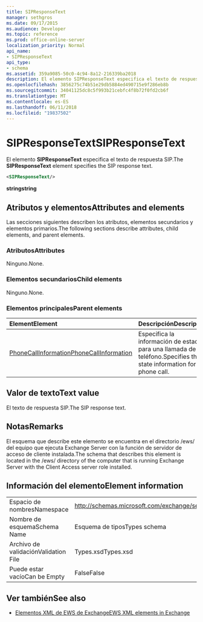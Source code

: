 ```yaml
---
title: SIPResponseText
manager: sethgros
ms.date: 09/17/2015
ms.audience: Developer
ms.topic: reference
ms.prod: office-online-server
localization_priority: Normal
api_name:
- SIPResponseText
api_type:
- schema
ms.assetid: 359a9085-50c0-4c94-8a12-216339ba2018
description: El elemento SIPResponseText especifica el texto de respuesta SIP.
ms.openlocfilehash: 3856275c74b51e29db5884ed490715e9f286eb8b
ms.sourcegitcommit: 34041125dc8c5f993b21cebfc4f8b72f0fd2cb6f
ms.translationtype: MT
ms.contentlocale: es-ES
ms.lasthandoff: 06/11/2018
ms.locfileid: "19837502"
---
```

# <a name="sipresponsetext"></a><span data-ttu-id="a3b92-103">SIPResponseText</span><span class="sxs-lookup"><span data-stu-id="a3b92-103">SIPResponseText</span></span>

<span data-ttu-id="a3b92-104">El elemento **SIPResponseText** especifica el texto de respuesta SIP.</span><span class="sxs-lookup"><span data-stu-id="a3b92-104">The **SIPResponseText** element specifies the SIP response text.</span></span> 
  
```xml
<SIPResponseText/>
```

 <span data-ttu-id="a3b92-105">**string**</span><span class="sxs-lookup"><span data-stu-id="a3b92-105">**string**</span></span>
## <a name="attributes-and-elements"></a><span data-ttu-id="a3b92-106">Atributos y elementos</span><span class="sxs-lookup"><span data-stu-id="a3b92-106">Attributes and elements</span></span>

<span data-ttu-id="a3b92-107">Las secciones siguientes describen los atributos, elementos secundarios y elementos primarios.</span><span class="sxs-lookup"><span data-stu-id="a3b92-107">The following sections describe attributes, child elements, and parent elements.</span></span>
  
### <a name="attributes"></a><span data-ttu-id="a3b92-108">Atributos</span><span class="sxs-lookup"><span data-stu-id="a3b92-108">Attributes</span></span>

<span data-ttu-id="a3b92-109">Ninguno.</span><span class="sxs-lookup"><span data-stu-id="a3b92-109">None.</span></span>
  
### <a name="child-elements"></a><span data-ttu-id="a3b92-110">Elementos secundarios</span><span class="sxs-lookup"><span data-stu-id="a3b92-110">Child elements</span></span>

<span data-ttu-id="a3b92-111">Ninguno.</span><span class="sxs-lookup"><span data-stu-id="a3b92-111">None.</span></span>
  
### <a name="parent-elements"></a><span data-ttu-id="a3b92-112">Elementos principales</span><span class="sxs-lookup"><span data-stu-id="a3b92-112">Parent elements</span></span>

|<span data-ttu-id="a3b92-113">**Element**</span><span class="sxs-lookup"><span data-stu-id="a3b92-113">**Element**</span></span>|<span data-ttu-id="a3b92-114">**Descripción**</span><span class="sxs-lookup"><span data-stu-id="a3b92-114">**Description**</span></span>|
|:-----|:-----|
|[<span data-ttu-id="a3b92-115">PhoneCallInformation</span><span class="sxs-lookup"><span data-stu-id="a3b92-115">PhoneCallInformation</span></span>](phonecallinformation.md) <br/> |<span data-ttu-id="a3b92-116">Especifica la información de estado para una llamada de teléfono.</span><span class="sxs-lookup"><span data-stu-id="a3b92-116">Specifies the state information for a phone call.</span></span>  <br/> |
   
## <a name="text-value"></a><span data-ttu-id="a3b92-117">Valor de texto</span><span class="sxs-lookup"><span data-stu-id="a3b92-117">Text value</span></span>

<span data-ttu-id="a3b92-118">El texto de respuesta SIP.</span><span class="sxs-lookup"><span data-stu-id="a3b92-118">The SIP response text.</span></span>
  
## <a name="remarks"></a><span data-ttu-id="a3b92-119">Notas</span><span class="sxs-lookup"><span data-stu-id="a3b92-119">Remarks</span></span>

<span data-ttu-id="a3b92-120">El esquema que describe este elemento se encuentra en el directorio /ews/ del equipo que ejecuta Exchange Server con la función de servidor de acceso de cliente instalada.</span><span class="sxs-lookup"><span data-stu-id="a3b92-120">The schema that describes this element is located in the /ews/ directory of the computer that is running Exchange Server with the Client Access server role installed.</span></span>
  
## <a name="element-information"></a><span data-ttu-id="a3b92-121">Información del elemento</span><span class="sxs-lookup"><span data-stu-id="a3b92-121">Element information</span></span>

|||
|:-----|:-----|
|<span data-ttu-id="a3b92-122">Espacio de nombres</span><span class="sxs-lookup"><span data-stu-id="a3b92-122">Namespace</span></span>  <br/> |http://schemas.microsoft.com/exchange/services/2006/types  <br/> |
|<span data-ttu-id="a3b92-123">Nombre de esquema</span><span class="sxs-lookup"><span data-stu-id="a3b92-123">Schema Name</span></span>  <br/> |<span data-ttu-id="a3b92-124">Esquema de tipos</span><span class="sxs-lookup"><span data-stu-id="a3b92-124">Types schema</span></span>  <br/> |
|<span data-ttu-id="a3b92-125">Archivo de validación</span><span class="sxs-lookup"><span data-stu-id="a3b92-125">Validation File</span></span>  <br/> |<span data-ttu-id="a3b92-126">Types.xsd</span><span class="sxs-lookup"><span data-stu-id="a3b92-126">Types.xsd</span></span>  <br/> |
|<span data-ttu-id="a3b92-127">Puede estar vacío</span><span class="sxs-lookup"><span data-stu-id="a3b92-127">Can be Empty</span></span>  <br/> |<span data-ttu-id="a3b92-128">False</span><span class="sxs-lookup"><span data-stu-id="a3b92-128">False</span></span>  <br/> |
   
## <a name="see-also"></a><span data-ttu-id="a3b92-129">Ver también</span><span class="sxs-lookup"><span data-stu-id="a3b92-129">See also</span></span>



- [<span data-ttu-id="a3b92-130">Elementos XML de EWS de Exchange</span><span class="sxs-lookup"><span data-stu-id="a3b92-130">EWS XML elements in Exchange</span></span>](ews-xml-elements-in-exchange.md)

